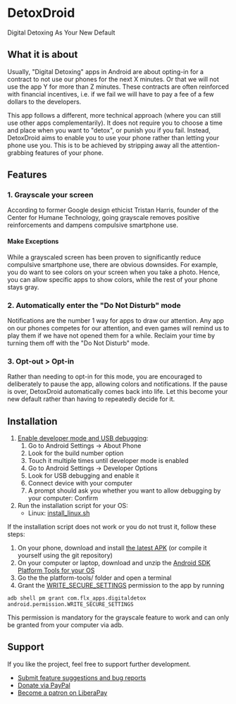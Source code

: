 # DetoxDroid
Digital Detoxing As Your New Default

## What it is about

Usually, "Digital Detoxing" apps in Android are about opting-in for a contract to not use our phones for the next X minutes. Or that we will not use the app Y for more than Z minutes. These contracts are often reinforced with financial incentives, i.e. if we fail we will have to pay a fee of a few dollars to the developers.

This app follows a different, more technical approach (where you can still use other apps complementarily). It does not require you to choose a time and place when you want to "detox", or punish you if you fail. Instead, DetoxDroid aims to enable you to use your phone rather than letting your phone use you. This is to be achieved by stripping away all the attention-grabbing features of your phone.

## Features

### 1. Grayscale your screen
According to former Google design ethicist Tristan Harris, founder of the Center for Humane Technology, going grayscale removes positive reinforcements and dampens compulsive smartphone use.

#### Make Exceptions
While a grayscaled screen has been proven to significantly reduce compulsive smartphone use, there are obvious downsides. For example, you do want to see colors on your screen when you take a photo. Hence, you can allow specific apps to show colors, while the rest of your phone stays gray.

### 2. Automatically enter the "Do Not Disturb" mode
Notifications are the number 1 way for apps to draw our attention. Any app on our phones competes for our attention, and even games will remind us to play them if we have not opened them for a while. Reclaim your time by turning them off with the "Do Not Disturb" mode.

### 3. Opt-out > Opt-in
Rather than needing to opt-in for this mode, you are encouraged to deliberately to pause the app, allowing colors and notifications. If the pause is over, DetoxDroid automatically comes back into life. Let this become your new default rather than having to repeatedly decide for it.

## Installation
1. [Enable developer mode and USB debugging](https://www.youtube.com/watch?v=0usgePpr8_Y):
    1. Go to Android Settings → About Phone
    2. Look for the build number option
    3. Touch it multiple times until developer mode is enabled
    4. Go to Android Settings → Developer Options
    5. Look for USB debugging and enable it
    6. Connect device with your computer
    7. A prompt should ask you whether you want to allow debugging by your computer: Confirm
2. Run the installation script for your OS:
    - Linux: [install_linux.sh](https://raw.githubusercontent.com/flxapps/DetoxDroid/master/install/install_linux.sh)

If the installation script does not work or you do not trust it, follow these steps:
1. On your phone, download and install [the latest APK](https://github.com/flxapps/DetoxDroid/releases/latest/download/app-release.apk) (or compile it yourself using the git repository)
2. On your computer or laptop, download and unzip the [Android SDK Platform Tools for your OS](https://developer.android.com/studio/releases/platform-tools)
3. Go the the platform-tools/ folder and open a terminal
4. Grant the [WRITE_SECURE_SETTINGS](https://developer.android.com/reference/android/Manifest.permission#WRITE_SECURE_SETTINGS) permission to the app by running
```
adb shell pm grant com.flx_apps.digitaldetox android.permission.WRITE_SECURE_SETTINGS
```
This permission is mandatory for the grayscale feature to work and can only be granted from your computer via adb.

## Support
If you like the project, feel free to support further development.
- [Submit feature suggestions and bug reports](https://github.com/flxapps/DetoxDroid/issues/new)
- [Donate via PayPal](https://www.paypal.com/donate/?cmd=_s-xclick&hosted_button_id=K6T2HPXE7HQBG)
- [Become a patron on LiberaPay](https://liberapay.com/DetoxDroid/donate)
